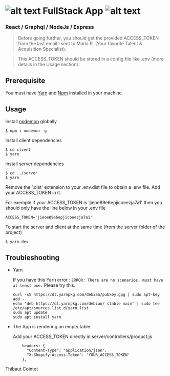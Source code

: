 # ![alt text](https://cdn.shopify.com/s/files/1/1956/4693/files/flavicon-joone_small.png?v=1545216161) FullStack App  ![alt text](https://cdn.shopify.com/s/files/1/1956/4693/files/flavicon-joone_small.png?v=1545216161)
### React / Graphql / NodeJs / Express


> Before going further, you should get the provided ACCESS_TOKEN from the last email I sent to Maria R. (Your favorite Talent & Acquisition Specialist). 

> This ACCESS_TOKEN should be stored in a config file like .env (more details in the Usage section).

## Prerequisite

You must have [Yarn](https://classic.yarnpkg.com/en/docs/install/#debian-stable) and [Npm](https://www.npmjs.com/get-npm) installed in your machine.

## Usage

Install [nodemon](https://github.com/remy/nodemon) globally

```
$ npm i nodemon -g
```

Install client dependencies

```
$ cd client
$ yarn
```
Install server dependencies

```
$ cd ../server
$ yarn
```

Remove the '.dist' extension to your .env.dist file to obtain a .env file. Add your ACCESS_TOKEN in it.

For exemple if your ACCESS_TOKEN is 'jieoe89e6epjicoeezja7a1' then you should only have the line below in your .env file

```
ACCESS_TOKEN='jieoe89e6epjicoeezja7a1'
``` 
To start the server and client at the same time (from the server folder of the project)

```
$ yarn dev 
```
## Troubleshooting

* Yarn

    If you have this Yarn error : `ERROR: There are no scenarios; must have at least one.` Please try this.

    ```
    curl -sS https://dl.yarnpkg.com/debian/pubkey.gpg | sudo apt-key add -
    echo "deb https://dl.yarnpkg.com/debian/ stable main" | sudo tee /etc/apt/sources.list.d/yarn.list
    sudo apt update
    sudo apt install yarn
    ```

* The App is rendering an empty table.

  Add your ACCESS_TOKEN directly in server/controllers/product.js
    ```
        headers: {
          "Content-Type": "application/json",
          "X-Shopify-Access-Token": 'YOUR_ACCESS_TOKEN'
        },
    ```


Thibaut Cointet
